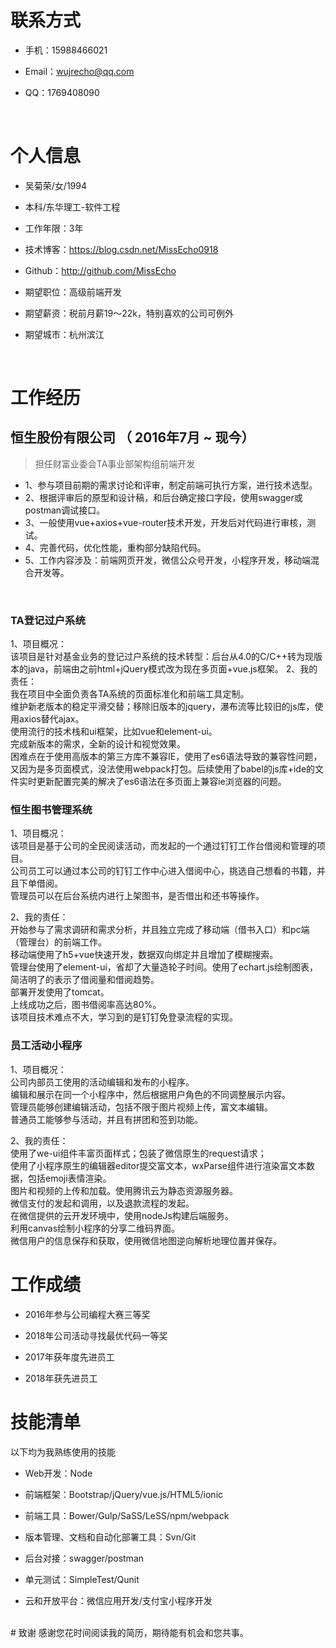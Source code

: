     
# 联系方式
- 手机：15988466021

- Email：wujrecho@qq.com 
- QQ：1769408090

<br>

# 个人信息
 - 吴菊荣/女/1994

 - 本科/东华理工-软件工程
 - 工作年限：3年
 - 技术博客：https://blog.csdn.net/MissEcho0918
 - Github：http://github.com/MissEcho
 - 期望职位：高级前端开发
 - 期望薪资：税前月薪19～22k，特别喜欢的公司可例外
 - 期望城市：杭州滨江

<br>

# 工作经历

## 恒生股份有限公司 （ 2016年7月 ~ 现今）

>担任财富业委会TA事业部架构组前端开发

- 1、参与项目前期的需求讨论和评审，制定前端可执行方案，进行技术选型。
- 2、根据评审后的原型和设计稿，和后台确定接口字段，使用swagger或postman调试接口。
- 3、一般使用vue+axios+vue-router技术开发，开发后对代码进行审核，测试。
- 4、完善代码，优化性能，重构部分缺陷代码。
- 5、工作内容涉及：前端网页开发，微信公众号开发，小程序开发，移动端混合开发等。

<br>

### TA登记过户系统

1、项目概况：
<br>
该项目是针对基金业务的登记过户系统的技术转型：后台从4.0的C/C++转为现版本的java，前端由之前html+jQuery模式改为现在多页面+vue.js框架。
2、我的责任：
<br>
我在项目中全面负责各TA系统的页面标准化和前端工具定制。
<br>
维护新老版本的稳定平滑交替；移除旧版本的jquery，瀑布流等比较旧的js库，使用axios替代ajax。
<br>
使用流行的技术栈和ui框架，比如vue和element-ui。
<br>
完成新版本的需求，全新的设计和视觉效果。
<br>
困难点在于使用高版本的第三方库不兼容IE，使用了es6语法导致的兼容性问题，又因为是多页面模式，没法使用webpack打包。后续使用了babel的js库+ide的文件实时更新配置完美的解决了es6语法在多页面上兼容ie浏览器的问题。


### 恒生图书管理系统

1、项目概况：
<br>
该项目是基于公司的全民阅读活动，而发起的一个通过钉钉工作台借阅和管理的项目。
<br>
公司员工可以通过本公司的钉钉工作中心进入借阅中心，挑选自己想看的书籍，并且下单借阅。
<br>
管理员可以在后台系统内进行上架图书，是否借出和还书等操作。

2、我的责任：
<br>
开始参与了需求调研和需求分析，并且独立完成了移动端（借书入口）和pc端（管理台）的前端工作。
<br>
移动端使用了h5+vue快速开发，数据双向绑定并且增加了模糊搜索。
<br>
管理台使用了element-ui，省却了大量造轮子时间。使用了echart.js绘制图表，简洁明了的表示了借阅量和借阅趋势。
<br>
部署开发使用了tomcat。
<br>
上线成功之后，图书借阅率高达80%。
<br>
该项目技术难点不大，学习到的是钉钉免登录流程的实现。


### 员工活动小程序 
1、项目概况：
<br>
公司内部员工使用的活动编辑和发布的小程序。
<br>
编辑和展示在同一个小程序中，然后根据用户角色的不同调整展示内容。
<br>
管理员能够创建编辑活动，包括不限于图片视频上传，富文本编辑。
<br>
普通员工能够参与活动，并且有拼团和签到功能。

2、我的责任：
<br>
使用了we-ui组件丰富页面样式；包装了微信原生的request请求；
<br>
使用了小程序原生的编辑器editor提交富文本，wxParse组件进行渲染富文本数据，包括emoji表情渲染。
<br>
图片和视频的上传和加载。使用腾讯云为静态资源服务器。
<br>
微信支付的发起和调用，以及退款流程的发起。
<br>
在微信提供的云开发环境中，使用nodeJs构建后端服务。
<br>
利用canvas绘制小程序的分享二维码界面。
<br>
微信用户的信息保存和获取，使用微信地图逆向解析地理位置并保存。
                    
  
# 工作成绩

- 2016年参与公司编程大赛三等奖

- 2018年公司活动寻找最优代码一等奖

- 2017年获年度先进员工

- 2018年获先进员工

# 技能清单
以下均为我熟练使用的技能

- Web开发：Node

- 前端框架：Bootstrap/jQuery/vue.js/HTML5/ionic
- 前端工具：Bower/Gulp/SaSS/LeSS/npm/webpack
- 版本管理、文档和自动化部署工具：Svn/Git
- 后台对接：swagger/postman
- 单元测试：SimpleTest/Qunit
- 云和开放平台：微信应用开发/支付宝小程序开发     
</br>
# 致谢
感谢您花时间阅读我的简历，期待能有机会和您共事。